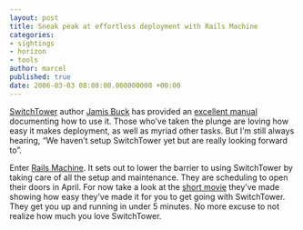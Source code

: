 ```yaml
---
layout: post
title: Sneak peak at effortless deployment with Rails Machine
categories:
- sightings
- horizon
- tools
author: marcel
published: true
date: 2006-03-03 08:08:00.000000000 +00:00
---
```

<p><a href="http://jamis.jamisbuck.org/articles/2005/08/05/introducing-switchtower">SwitchTower</a> author <a href="http://jamis.jamisbuck.org/">Jamis Buck</a> has provided an <a href="http://manuals.rubyonrails.com/read/book/17">excellent manual</a> documenting how to use it. Those who&#8217;ve taken the plunge are loving how easy it makes deployment, as well as myriad other tasks. But I&#8217;m still always hearing, &#8220;We haven&#8217;t setup SwitchTower yet but are really looking forward to&#8221;.</p>
<p>Enter <a href="http://railsmachine.com">Rails Machine</a>. It sets out to lower the barrier to using SwitchTower by taking care of all the setup and maintenance. They are scheduling to open their doors in April. For now take a look at the <a href="http://railsmachine.com/screencasts/RailsMachineIntro.mov">short movie</a> they&#8217;ve made showing how easy they&#8217;ve made it for you to get going with SwitchTower. They get you up and running in under 5 minutes. No more excuse to not realize how much you love SwitchTower.</p>